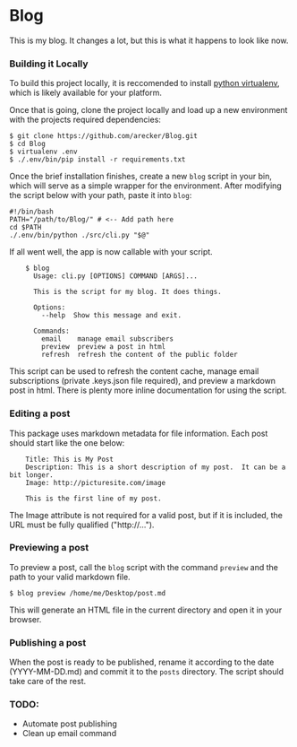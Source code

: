Blog
====

This is my blog.  It changes a lot, but this is what it happens to look like now.

### Building it Locally

To build this project locally, it is reccomended to install [python virtualenv](https://pypi.python.org/pypi/virtualenv), which is likely available for your platform.

Once that is going, clone the project locally and load up a new environment with the projects required dependencies:

    $ git clone https://github.com/arecker/Blog.git
    $ cd Blog
    $ virtualenv .env
    $ ./.env/bin/pip install -r requirements.txt

Once the brief installation finishes, create a new ```blog``` script in your bin, which will serve as a simple wrapper for the environment.  After modifying the script below with your path, paste it into ```blog```:

    #!/bin/bash
    PATH="/path/to/Blog/" # <-- Add path here
    cd $PATH
    ./.env/bin/python ./src/cli.py "$@"
  
If all went well, the app is now callable with your script.

```
    $ blog
      Usage: cli.py [OPTIONS] COMMAND [ARGS]...
      
      This is the script for my blog. It does things.
    
      Options:
        --help  Show this message and exit.
    
      Commands:
        email    manage email subscribers
        preview  preview a post in html
        refresh  refresh the content of the public folder
```
    
This script can be used to refresh the content cache, manage email subscriptions (private .keys.json file required), and preview a markdown post in html.  There is plenty more inline documentation for using the script.

### Editing a post

This package uses markdown metadata for file information.  Each post should start like the one below:
```
    Title: This is My Post
    Description: This is a short description of my post.  It can be a bit longer.
    Image: http://picturesite.com/image
  
    This is the first line of my post.
```
The Image attribute is not required for a valid post, but if it is included, the URL must be fully qualified ("http://...").

### Previewing a post

To preview a post, call the ```blog``` script with the command ```preview``` and the path to your valid markdown file.

    $ blog preview /home/me/Desktop/post.md
    
This will generate an HTML file in the current directory and open it in your browser.

### Publishing a post

When the post is ready to be published, rename it according to the date (YYYY-MM-DD.md) and commit it to the ```posts``` directory.  The script should take care of the rest.

### TODO:
- Automate post publishing
- Clean up email command
